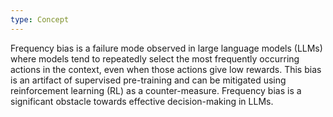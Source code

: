 ```yaml
---
type: Concept
---
```


Frequency bias is a failure mode observed in large language models (LLMs) where models tend to repeatedly select the most frequently occurring actions in the context, even when those actions give low rewards. This bias is an artifact of supervised pre-training and can be mitigated using reinforcement learning (RL) as a counter-measure. Frequency bias is a significant obstacle towards effective decision-making in LLMs.